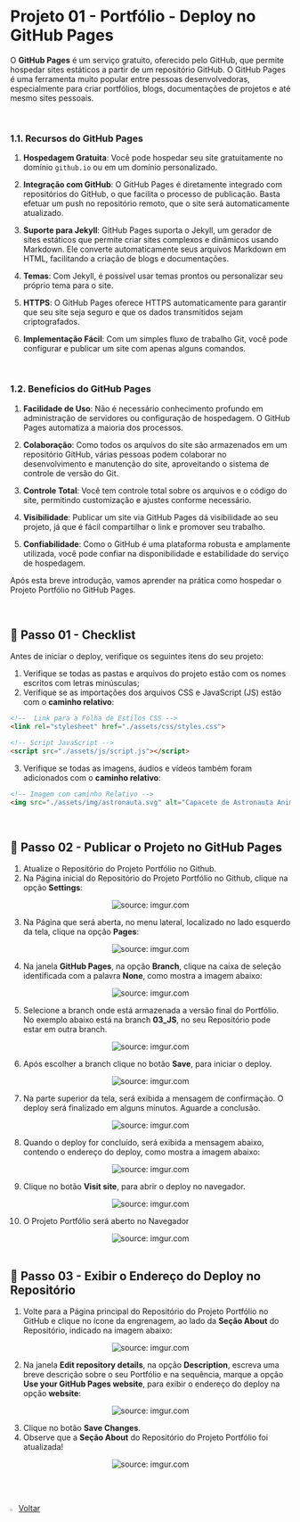 <h1>Projeto 01 - Portfólio - Deploy no GitHub Pages</h1>



O **GitHub Pages** é um serviço gratuito, oferecido pelo GitHub, que permite hospedar sites estáticos a partir de um repositório GitHub. O GitHub Pages é uma ferramenta muito popular entre pessoas desenvolvedoras, especialmente para criar portfólios, blogs, documentações de projetos e até mesmo sites pessoais.

<br />

<h3>1.1. Recursos do GitHub Pages</h3>



1. **Hospedagem Gratuita**: Você pode hospedar seu site gratuitamente no domínio `github.io` ou em um domínio personalizado.
   
2. **Integração com GitHub**: O GitHub Pages é diretamente integrado com repositórios do GitHub, o que facilita o processo de publicação. Basta efetuar um push no repositório remoto, que o site será automaticamente atualizado.

3. **Suporte para Jekyll**: GitHub Pages suporta o Jekyll, um gerador de sites estáticos que permite criar sites complexos e dinâmicos usando Markdown. Ele converte automaticamente seus arquivos Markdown em HTML, facilitando a criação de blogs e documentações.

4. **Temas**: Com Jekyll, é possível usar temas prontos ou personalizar seu próprio tema para o site.

5. **HTTPS**: O GitHub Pages oferece HTTPS automaticamente para garantir que seu site seja seguro e que os dados transmitidos sejam criptografados.

6. **Implementação Fácil**: Com um simples fluxo de trabalho Git, você pode configurar e publicar um site com apenas alguns comandos.

<br />

<h3>1.2. Benefícios do GitHub Pages</h3>



1. **Facilidade de Uso**: Não é necessário conhecimento profundo em administração de servidores ou configuração de hospedagem. O GitHub Pages automatiza a maioria dos processos.

2. **Colaboração**: Como todos os arquivos do site são armazenados em um repositório GitHub, várias pessoas podem colaborar no desenvolvimento e manutenção do site, aproveitando o sistema de controle de versão do Git.

3. **Controle Total**: Você tem controle total sobre os arquivos e o código do site, permitindo customização e ajustes conforme necessário.

4. **Visibilidade**: Publicar um site via GitHub Pages dá visibilidade ao seu projeto, já que é fácil compartilhar o link e promover seu trabalho.

5. **Confiabilidade**: Como o GitHub é uma plataforma robusta e amplamente utilizada, você pode confiar na disponibilidade e estabilidade do serviço de hospedagem.

Após esta breve introdução, vamos aprender na prática como hospedar o Projeto Portfólio no GitHub Pages.

<br />

<h2>👣 Passo 01 - Checklist</h2>



Antes de iniciar o deploy, verifique os seguintes itens do seu projeto:

1. Verifique se todas as pastas e arquivos do projeto estão com os nomes escritos com letras minúsculas;
2. Verifique se as importações dos arquivos CSS e JavaScript (JS) estão com o **caminho relativo**:

```html
<!--  Link para a Folha de Estilos CSS -->
<link rel="stylesheet" href="./assets/css/styles.css">

<!-- Script JavaScript -->
<script src="./assets/js/script.js"></script>
```

3. Verifique se todas as imagens, áudios e vídeos também foram adicionados com o **caminho relativo**:

```html
<!-- Imagem com caminho Relativo -->
<img src="./assets/img/astronauta.svg" alt="Capacete de Astronauta Animado">
```

<br />

<h2>👣 Passo 02 - Publicar o Projeto no GitHub Pages</h2>



1. Atualize o Repositório do Projeto Portfólio no Github.
2. Na Página inicial do Repositório do Projeto Portfólio no Github, clique na opção **Settings**:

<div align="center"><img src="https://i.imgur.com/JEPpPtv.png" title="source: imgur.com" /></div>

3. Na Página que será aberta, no menu lateral, localizado no lado esquerdo da tela, clique na opção **Pages**:

<div align="center"><img src="https://i.imgur.com/NzMpnf3.png" title="source: imgur.com" /></div>

4. Na janela **GitHub Pages**, na opção **Branch**, clique na caixa de seleção identificada com a palavra **None**, como mostra a imagem abaixo:

<div align="center"><img src="https://i.imgur.com/O6VnObQ.png" title="source: imgur.com" /></div>

5. Selecione a branch onde está armazenada a versão final do Portfólio. No exemplo abaixo está na branch **03_JS**, no seu Repositório pode estar em outra branch.

<div align="center"><img src="https://i.imgur.com/CCyZ4Jf.png" title="source: imgur.com" /></div>

6. Após escolher a branch clique no botão **Save**, para iniciar o deploy.

<div align="center"><img src="https://i.imgur.com/gjRbw10.png" title="source: imgur.com" /></div>

7. Na parte superior da tela, será exibida a mensagem de confirmação. O deploy será finalizado em alguns minutos. Aguarde a conclusão.

<div align="center"><img src="https://i.imgur.com/oPO6sfS.png" title="source: imgur.com" /></div>

8. Quando o deploy for concluído, será exibida a mensagem abaixo, contendo o endereço do deploy, como mostra a imagem abaixo:

<div align="center"><img src="https://i.imgur.com/rksMXJT.png" title="source: imgur.com" /></div>

9. Clique no botão **Visit site**, para abrir o deploy no navegador.

<div align="center"><img src="https://i.imgur.com/8YLDxIA.png" title="source: imgur.com" /></div>

10. O Projeto Portfólio será aberto no Navegador

<div align="center"><img src="https://i.imgur.com/MRmzZgC.png" title="source: imgur.com" /></div>

<br />

<h2>👣 Passo 03 - Exibir o Endereço do Deploy no Repositório</h2>



1. Volte para a Página principal do Repositório do Projeto Portfólio no GitHub e clique no ícone da engrenagem, ao lado da **Seção About** do Repositório, indicado na imagem abaixo:

<div align="center"><img src="https://i.imgur.com/yftbuev.png" title="source: imgur.com" /></div>

2. Na janela **Edit repository details**, na opção **Description**, escreva uma breve descrição sobre o seu Portfólio e na sequência, marque a opção **Use your GitHub Pages website**, para exibir o endereço do deploy na opção **website**:

<div align="center"><img src="https://i.imgur.com/ZfkIvRD.png" title="source: imgur.com" /></div>

3. Clique no botão **Save Changes**.
4. Observe que a **Seção About** do Repositório do Projeto Portfólio foi atualizada!

<div align="center"><img src="https://i.imgur.com/lfGdk2g.png" title="source: imgur.com" /></div>

<br /><br />

<div align="left"><a href="README.md"><img src="https://i.imgur.com/XMgF3gl.png" title="source: imgur.com" width="3%"/>Voltar</a></div> 
